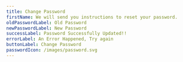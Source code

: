 ```yaml
---
title: Change Password
firstName: We will send you instructions to reset your password.
oldPasswordLabel: Old Password
newPasswordLabel: New Password
successLabel: Password Successfully Updated!!
errorLabel: An Error Happened, Try again
buttonLabel: Change Password
passwordIcon: /images/password.svg
---
```

